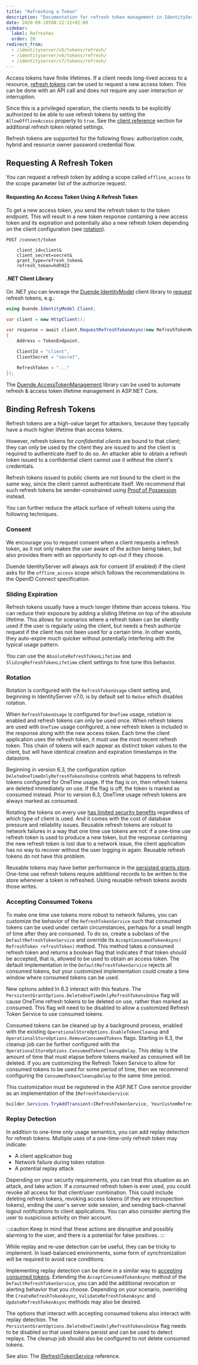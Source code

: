 ```yaml
---
title: "Refreshing a Token"
description: "Documentation for refresh token management in IdentityServer, including requesting, using and securing refresh tokens for long-lived access to resources"
date: 2020-09-10T08:22:12+02:00
sidebar:
  label: Refreshes
  order: 20
redirect_from:
  - /identityserver/v5/tokens/refresh/
  - /identityserver/v6/tokens/refresh/
  - /identityserver/v7/tokens/refresh/
---
```


Access tokens have finite lifetimes. If a client needs long-lived access to a
resource, [refresh tokens](https://datatracker.ietf.org/doc/html/rfc6749#section-1.5) can be used to request a new
access token. This can be done with an API call and does not require any user interaction or interruption.

Since this is a privileged operation, the clients needs to be explicitly authorized to be able to use refresh tokens by
setting the `AllowOfflineAccess` property to `true`. See
the [client reference](/identityserver/reference/models/client.md#refresh-token) section for additional refresh token
related settings.

Refresh tokens are supported for the following flows: authorization code, hybrid and resource owner password credential
flow.

## Requesting A Refresh Token

You can request a refresh token by adding a scope called `offline_access` to the scope parameter list of the authorize
request.

#### Requesting An Access Token Using A Refresh Token

To get a new access token, you send the refresh token to the token endpoint.
This will result in a new token response containing a new access token and its expiration and potentially also a new
refresh token depending on the client configuration (see [rotation](#rotation)).

```
POST /connect/token

    client_id=client&
    client_secret=secret&
    grant_type=refresh_token&
    refresh_token=hdh922
```

#### .NET Client Library

On .NET you can leverage the [Duende IdentityModel](/identitymodel/index.mdx) client library
to [request](/identitymodel/endpoints/token.md) refresh tokens, e.g.:

```cs
using Duende.IdentityModel.Client;

var client = new HttpClient();

var response = await client.RequestRefreshTokenAsync(new RefreshTokenRequest
{
    Address = TokenEndpoint,

    ClientId = "client",
    ClientSecret = "secret",

    RefreshToken = "..."
});
```

The [Duende.AccessTokenManagement](/accesstokenmanagement) library can be
used to automate refresh & access token lifetime management in ASP.NET Core.

## Binding Refresh Tokens

Refresh tokens are a high-value target for attackers, because they typically have a much higher lifetime than access
tokens.

However, refresh tokens for _confidential clients_ are bound to that client; they can only be used by the client they
are issued to and the client is required to authenticate itself to do so. An attacker able to obtain a refresh
token issued to a confidential client cannot use it without the client's credentials.

Refresh tokens issued to public clients are not bound to the client in the same way, since the client cannot
authenticate itself. We recommend that such refresh tokens be sender-constrained using [Proof of Possession](/identityserver/tokens/pop.md)
instead.

You can further reduce the attack surface of refresh tokens using the following techniques.

### Consent

We encourage you to request consent when a client requests a refresh token, as it not only makes the user aware of the
action being taken, but also provides them with an opportunity to opt-out if they choose.

Duende IdentityServer will always ask for consent (if enabled) if the client asks for the `offline_access` scope which
follows the recommendations in the OpenID Connect specification.

### Sliding Expiration

Refresh tokens usually have a much longer lifetime than access tokens. You can reduce their exposure by adding a sliding
lifetime on top of the absolute lifetime. This allows for scenarios where a refresh token can be silently used if the
user is regularly using the client, but needs a fresh authorize request if the client has not been used for a certain
time. In other words, they auto-expire much quicker without potentially interfering with the typical usage pattern.

You can use the `AbsoluteRefreshTokenLifetime` and `SlidingRefreshTokenLifetime` client settings to fine tune this
behavior.

### Rotation

Rotation is configured with the `RefreshTokenUsage` client setting and, beginning in IdentityServer v7.0, is by default
set to `ReUse` which disables rotation.

When `RefreshTokenUsage` is configured for `OneTime` usage, rotation is enabled and refresh tokens can only be used
once. When refresh tokens are used with `OneTime` usage configured, a new refresh token is included in the response
along with the new access token. Each time the client application uses the refresh token, it must use the most recent
refresh token. This chain of tokens will each appear as distinct token values to the client, but will have identical
creation and expiration timestamps in the datastore.

Beginning in version 6.3, the configuration option `DeleteOneTimeOnlyRefreshTokensOnUse` controls what happens to
refresh tokens configured for OneTime usage. If the flag is on, then refresh tokens are deleted immediately on use. If
the flag is off, the token is marked as consumed instead. Prior to version 6.3, OneTime usage refresh tokens are always
marked as consumed.

Rotating the tokens on every
use [has limited security benefits](https://blog.duendesoftware.com/posts/20240405_refresh_token_reuse/) regardless of
which type of client is used. And it comes with the cost of database pressure and reliability issues. Reusable refresh
tokens are robust to network failures in a way that one time use tokens are not: if a one-time use refresh token is used
to produce a new token, but the response containing the new refresh token is lost due to a network issue, the client
application has no way to recover without the user logging in again. Reusable refresh tokens do not have this problem.

Reusable tokens may have better performance in
the [persisted grants store](/identityserver/reference/stores/persisted-grant-store.md). One-time use refresh tokens
require additional records to be written to the store whenever a token is refreshed. Using reusable refresh tokens
avoids those writes.

### Accepting Consumed Tokens

To make one time use tokens more robust to network failures, you can customize the behavior of the `RefreshTokenService`
such that consumed tokens can be used under certain circumstances, perhaps for a small length of time after they are
consumed. To do so, create a subclass of the `DefaultRefreshTokenService` and override its `AcceptConsumedTokenAsync(
RefreshToken refreshToken)` method. This method takes a consumed refresh token and returns a boolean flag that indicates
if that token should be accepted, that is, allowed to be used to obtain an access token. The default implementation in
the `DefaultRefreshTokenService` rejects all consumed tokens, but your customized implementation could create a time
window where consumed tokens can be used.

New options added In 6.3 interact with this feature. The `PersistentGrantOptions.DeleteOneTimeOnlyRefreshTokensOnUse`
flag will cause OneTime refresh tokens to be deleted on use, rather than marked as consumed. This flag will need to be
disabled to allow a customized Refresh Token Service to use consumed tokens.

Consumed tokens can be cleaned up by a background process, enabled with the existing
`OperationalStoreOptions.EnableTokenCleanup` and `OperationalStoreOptions.RemoveConsumedTokens` flags. Starting in 6.3,
the cleanup job can be further configured with the `OperationalStoreOptions.ConsumedTokenCleanupDelay`. This delay is
the amount of time that must elapse before tokens marked as consumed will be deleted. If you are customizing the Refresh
Token Service to allow for consumed tokens to be used for some period of time, then we recommend configuring the
`ConsumedTokenCleanupDelay` to the same time period.

This customization must be registered in the ASP.NET Core service provider as an implementation of the `IRefreshTokenService`:

```csharp
builder.Services.TryAddTransient<IRefreshTokenService, YourCustomRefreshTokenService>();
```

### Replay Detection

In addition to one-time only usage semantics, you can add replay detection for refresh tokens.
Multiple uses of a one-time-only refresh token may indicate:

* A client application bug
* Network failure during token rotation
* A potential replay attack

Depending on your security requirements, you can treat this situation as an attack, and take action.
If a consumed refresh token is ever used, you could revoke all access for that client/user combination.
This could include deleting refresh tokens, revoking access tokens (if they are introspection tokens),
ending the user's server side session, and sending back-channel logout notifications to client applications.
You can also consider alerting the user to suspicious activity on their account.

:::caution
Keep in mind that these actions are disruptive and possibly alarming to the user, and there is a potential for false
positives.
:::

While replay and re-use detection can be useful, they can be tricky to implement. In load-balanced environments,
some form of synchronization will be required to avoid race conditions.

Implementing replay detection can be done in a similar way to [accepting consumed tokens](#accepting-consumed-tokens). Extending the
`AcceptConsumedTokenAsync` method of the `DefaultRefreshTokenService`, you can add the additional revocation or alerting
behavior that you choose. Depending on your scenario, overriding the `CreateRefreshTokenAsync`,
`ValidateRefreshTokenAsync` and `UpdateRefreshTokenAsync` methods may also be desired.

The options that interact with accepting consumed tokens also interact with replay detection.
The `PersistentGrantOptions.DeleteOneTimeOnlyRefreshTokensOnUse` flag needs to be disabled so that used tokens persist 
and can be used to detect replays. The cleanup job should also be configured to not delete consumed
tokens.

See also: The [IRefreshTokenService](/identityserver/reference/services/refresh-token-service.md) reference.
